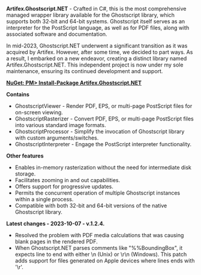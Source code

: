 **Artifex.Ghostscript.NET** - Crafted in C#, this is the most comprehensive managed wrapper library available for the Ghostscript library, which supports both 32-bit and 64-bit systems. Ghostscript itself serves as an interpreter for the PostScript language, as well as for PDF files, along with associated software and documentation.

In mid-2023, Ghostscript.NET underwent a significant transition as it was acquired by Artifex. However, after some time, we decided to part ways. As a result, I embarked on a new endeavor, creating a distinct library named Artifex.Ghostscript.NET. This independent project is now under my sole maintenance, ensuring its continued development and support.

[**NuGet: PM> Install-Package Artifex.Ghostscript.NET**](http://nuget.org/packages/Artifex.Ghostscript.NET/)

**Contains**
* GhostscriptViewer - Render PDF, EPS, or multi-page PostScript files for on-screen viewing.
* GhostscriptRasterizer - Convert PDF, EPS, or multi-page PostScript files into various standard image formats.
* GhostscriptProcessor - Simplify the invocation of Ghostscript library with custom arguments/switches.
* GhostscriptInterpreter - Engage the PostScript interpreter functionality.

**Other features**
* Enables in-memory rasterization without the need for intermediate disk storage.
* Facilitates zooming in and out capabilities.
* Offers support for progressive updates.
* Permits the concurrent operation of multiple Ghostscript instances within a single process.
* Compatible with both 32-bit and 64-bit versions of the native Ghostscript library.

**Latest changes - 2023-10-07 - v.1.2.4.**
* Resolved the problem with PDF media calculations that was causing blank pages in the rendered PDF.
* When Ghostscript.NET parses comments like "%%BoundingBox", it expects line to end with either \n (Unix) or \r\n (Windows). This patch adds support for files generated on Apple devices where lines ends with '\r'.


